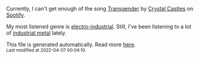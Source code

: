 
  Currently, I can't get enough of the song <a href="https://open.spotify.com/track/26ZzSLUJMmYp5u1hDELEWH">Transgender</a> by <a href="https://open.spotify.com/artist/7K3zpFXBvPcvzhj7zlGJdO">Crystal Castles</a> on <a href="https://open.spotify.com/user/9qz2xtkur2fengfsdcq8dd907?si=kq2SVrUkSNe0z1NJjpt7kg">Spotify</a>.

  My most listened genre is <a href="https://duckduckgo.com/?q=electro-industrial music">electro-industrial</a>.
  Still, I've been listening to a lot of <a href="https://duckduckgo.com/?q=industrial metal music">industrial metal</a> lately.

  This file is generated automatically. Read more <a href="https://github.com/CodeF0x/CodeF0x/blob/master/IMPORTANT.md">here</a>.
  <br>
  <sub>Last modified at 2022-04-07 00:04:10.</sub>
  